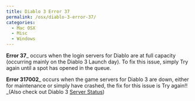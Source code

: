 ```yaml
---
title: Diablo 3 Error 37
permalink: /osx/diablo-3-error-37/
categories:
  - Mac OSX
  - Misc
  - Windows
---
```

**Error 37**_ occurs when the login servers for Diablo are at full capacity (occurring mainly on the Diablo 3 Launch day). To fix this issue, simply Try again until a spot has opened in the queue.

**Error 317002**_ occurs when the game servers for Diablo 3 are down, either for maintenance or simply have crashed, the fix for this issue is Try again!! _(Also check out Diablo 3 <a title="Diablo 3 Server Status" href="http://us.battle.net/d3/en/status" target="_blank">Server Status</a>)
